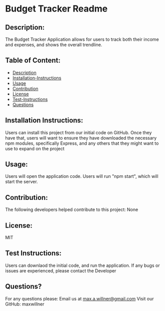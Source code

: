 
# Budget Tracker Readme

## Description:

The Budget Tracker Application allows for users to track both their income and expenses, and shows the overall trendline.

## Table of Content:

* [Description](#Description)
* [Installation-Instructions](#Installation-Instructions)
* [Usage](#Usage)
* [Contribution](#Contribution)
* [License](#License)
* [Test-Instructions](#Test-Instructions)
* [Questions](#Questions)

  
## Installation Instructions:

Users can install this project from our initial code on GitHub. Once they have that, users will want to ensure they have downloaded the necessary npm modules, specifically Express, and any others that they might want to use to expand on the project

## Usage:

Users will open the application code. Users will run "npm start", which will start the server. 

## Contribution:

The following developers helped contribute to this project:
None

## License:

MIT

## Test Instructions:

Users can downlaod the initial code, and run the application. If any bugs or issues are experienced, please contact the Developer

## Questions?

For any questions please:
  Email us at max.a.willner@gmail.com
  Visit our GitHub: maxwillner